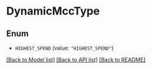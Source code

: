# DynamicMccType

## Enum


* `HIGHEST_SPEND` (value: `"HIGHEST_SPEND"`)


[[Back to Model list]](../README.md#documentation-for-models) [[Back to API list]](../README.md#documentation-for-api-endpoints) [[Back to README]](../README.md)


